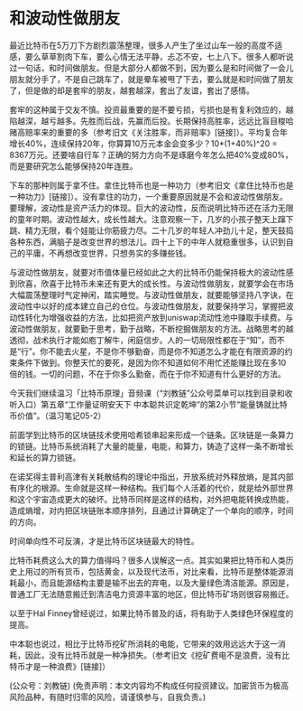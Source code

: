 # 和波动性做朋友

最近比特币在5万刀下方剧烈震荡整理，很多人产生了坐过山车一般的高度不适感，要么草草割肉下车，要么心情无法平静，忐忑不安，七上八下。很多人都听说过一句话，和时间做朋友。但是大部分人都做不到，因为要么是和时间做了一会儿朋友就分手了，不是自己跳车了，就是晕车被甩了下去，要么就是和时间做了朋友了，但是做的却是套牢的朋友，越套越深，套出了友谊，套出了感情。

套牢的这种属于交友不慎。投资最重要的是不要亏损，亏损也是有复利效应的，越陷越深，越亏越多。先胜而后战，先赢而后投。长期保持高胜率，远远比盲目梭哈赌高赔率来的重要的多（参考旧文《关注胜率，而非赔率》\[链接\]）。平均复合年增长40%，连续保持20年，你算算10万元本金会变多少？10\*\(1+40%\)^20 = 8367万元。还要啥自行车？正确的努力方向不是琢磨今年怎么把40%变成80%，而是要研究怎么能够保持20年连胜。

下车的那种则属于拿不住。拿住比特币也是一种功力（参考旧文《拿住比特币也是一种功力》\[链接\]）。没有拿住的功力，一个重要原因就是不会和波动性做朋友。要理解，波动性是资产活力的体现。巨大的波动性，反而说明比特币还在活力无限的童年时期。波动性越大，成长性越大。注意观察一下，几岁的小孩子整天上蹿下跳、精力无限，看个娃能让你筋疲力尽。二十几岁的年轻人冲劲儿十足，整天鼓捣各种东西，满脑子是改变世界的想法儿。四十上下的中年人就稳重很多，认识到自己的平庸，不再想改变世界，只想务实的多赚些钱。

与波动性做朋友，就要对市值体量已经如此之大的比特币仍能保持极大的波动性感到欣喜，欣喜于比特币未来还有更大的成长性。与波动性做朋友，就要学会在市场大幅震荡整理时气定神闲，踏实睡觉。与波动性做朋友，就要能够坚持八字诀，在波动性中以好的成本建立自己的仓位。与波动性做朋友，就要保持学习，掌握把波动性转化为增强收益的方法，比如把资产放到uniswap流动性池中赚取手续费。与波动性做朋友，就要勤于思考，勤于战略，不断挖掘做朋友的方法。战略思考的越透彻，战术执行才能如庖丁解牛，闲庭信步。人的一切局限性都在于“知”，而不是“行”。你不能去火星，不是你不够勤奋，而是你不知道怎么才能在有限资源的约束条件下做到。你整天忙的要死，是因为你不知道如何不用忙还能赚比现在多10倍的钱。一切的问题，不在于你多么勤奋，而在于你不知道有什么更好的方法。

今天我们继续温习「比特币原理」音频课（“刘教链”公众号菜单可以找到目录和收听入口）第五章“工作量证明安天下 中本聪共识定乾坤”的第2小节“能量铸就比特币价值”。（温习笔记05-2）

前面学到比特币的区块链技术使用哈希锁串起来形成一个链条。区块链是一条算力的锁链。比特币系统消耗了大量的能量，电能，和算力，铸造了这样一条不断增长和延长的算力锁链。

在诺奖得主普利高津有关耗散结构的理论中指出，开放系统对外释放熵，是其内部有序化的根源。生命就是这样一种结构。我们每个人活着的代价，就是给外部世界和这个宇宙造成更大的破坏。比特币同样是这样的结构，对外把电能转换成热能，造成熵增，对内把区块链账本顺序排列，且通过计算确定了一个单向的顺序，时间的方向。

时间单向性不可反演，才是比特币区块链最大的特性。

比特币耗费这么大的算力值得吗？很多人误解这一点。其实如果把比特币和人类历史上用过的所有货币，包括黄金，以及现代法币，对比来看，比特币是整体能源消耗最小，而且能源结构主要是输不出去的弃电，以及大量绿色清洁能源。原因是，普通工厂无法随意搬迁到清洁电力资源丰富的地区，但比特币矿场则很容易搬迁。

以至于Hal Finney曾经说过，如果比特币普及的话，将有助于人类绿色环保程度的提高。

中本聪也说过，相比于比特币挖矿所消耗的电能，它带来的效用远远大于这一消耗，因此，没有比特币就是一种净损失。（参考旧文《挖矿费电不是浪费，没有比特币才是一种浪费》\[链接\]）

\(公众号：刘教链\)  \(免责声明：本文内容均不构成任何投资建议。加密货币为极高风险品种，有随时归零的风险，请谨慎参与，自我负责。\)

